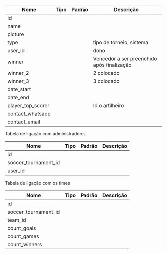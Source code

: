 | Nome | Tipo | Padrão | Descrição |
|------|------|--------|-----------|
| id |  |  |  |
| name |  |  |  |
| picture |  |  |  |
| type |  |  | tipo de torneio, sistema |
| user_id |  |  | dono |
| winner|  |  | Vencedor a ser preenchido após finalização |
| winner_2|  |  | 2 colocado |
| winner_3|  |  | 3 colocado |
| date_start |  |  |  |
| date_end |  |  |  |
| player_top_scorer |  |  | Id o artilheiro |
| contact_whatsapp |  |  | |
| contact_email |  |  | |


Tabela de ligação com administradores

| Nome | Tipo | Padrão | Descrição |
|------|------|--------|-----------|
| id |  |  |  |
| soccer_tournament_id |  |  |  |
| user_id |  |  |  |


Tabela de ligação com os times

| Nome | Tipo | Padrão | Descrição |
|------|------|--------|-----------|
| id |  |  |  |
| soccer_tournament_id |  |  |  |
| team_id |  |  |  |
| count_goals |  |  |  |
| count_games |  |  |  |
| count_winners |  |  |  |